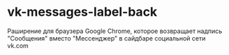 # vk-messages-label-back
Раширение для браузера Google Chrome, которое возвращает надпись "Сообщения" вместо "Мессенджер" в сайдбаре социальной сети vk.com
